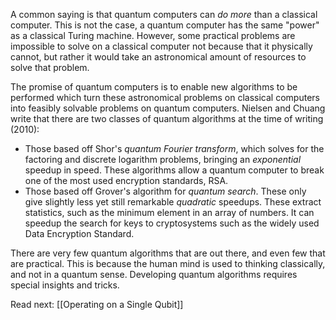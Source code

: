A common saying is that quantum computers can *do more* than a classical computer. This is not the case, a quantum computer has the same "power" as a classical Turing machine. However, some practical problems are impossible to solve on a classical computer not because that it physically  cannot, but rather it would take an astronomical amount of resources to solve that problem. 

The promise of quantum computers is to enable new algorithms to be performed which turn these astronomical problems on classical computers into feasibly solvable problems on quantum computers. Nielsen and Chuang write that there are two classes of quantum algorithms at the time of writing (2010):
- Those based off Shor's *quantum Fourier transform*, which solves for the factoring and discrete logarithm problems, bringing an *exponential* speedup in speed. These algorithms allow a quantum computer to break one of the most used encryption standards, RSA.
- Those based off Grover's algorithm for *quantum search*. These only give slightly less yet still remarkable *quadratic* speedups.  These extract statistics, such as the minimum element in an array of numbers. It can speedup the search for keys to cryptosystems such as the widely used Data Encryption Standard.

There are very few quantum algorithms that are out there, and even few that are practical. This is because the human mind is used to thinking classically, and not in a quantum sense. Developing quantum algorithms requires special insights and tricks.

Read next:  [[Operating on a Single Qubit]]